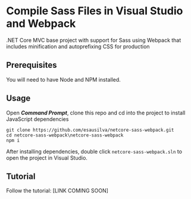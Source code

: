 # Compile Sass Files in Visual Studio and Webpack

.NET Core MVC base project with support for Sass using Webpack that includes minification and autoprefixing CSS for production

## Prerequisites

You will need to have Node and NPM installed.

## Usage

Open **_Command Prompt_**, clone this repo and cd into the project to install JavaScript dependencies

```
git clone https://github.com/esausilva/netcore-sass-webpack.git
cd netcore-sass-webpack\netcore-sass-webpack
npm i
```

After installing dependencies, double click `netcore-sass-webpack.sln` to open the project in Visual Studio.

## Tutorial

Follow the tutorial: [LINK COMING SOON]
